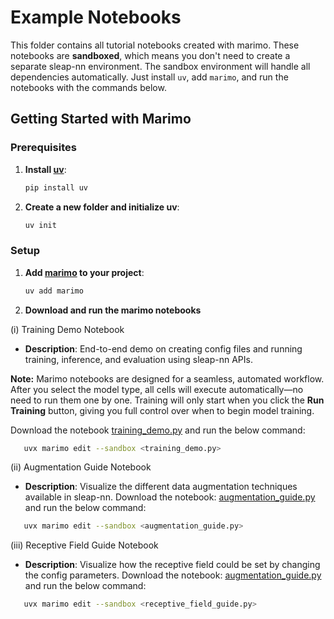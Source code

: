# Example Notebooks

This folder contains all tutorial notebooks created with marimo. These notebooks are **sandboxed**, which means you don't need to create a separate sleap-nn environment. The sandbox environment will handle all dependencies automatically. Just install `uv`, add `marimo`, and run the notebooks with the commands below. 

## Getting Started with Marimo

### Prerequisites

1. **Install [uv](https://github.com/astral-sh/uv)**: 
   ```bash
   pip install uv
   ```

2. **Create a new folder and initialize uv**:
   ```bash
   uv init
   ```

### Setup

1. **Add [marimo](https://github.com/marimo-team/marimo) to your project**:
   ```bash
   uv add marimo
   ```

2. **Download and run the marimo notebooks**

(i) Training Demo Notebook
- **Description**: End-to-end demo on creating config files and running training, inference, and evaluation using sleap-nn APIs.

**Note:** Marimo notebooks are designed for a seamless, automated workflow. After you select the model type, all cells will execute automatically—no need to run them one by one. Training will only start when you click the **Run Training** button, giving you full control over when to begin model training.

Download the notebook [training_demo.py](https://github.com/talmolab/sleap-nn/blob/main/example_notebooks/training_demo.py) and run the below command:
```bash
   uvx marimo edit --sandbox <training_demo.py>
```

(ii) Augmentation Guide Notebook
- **Description**: Visualize the different data augmentation techniques available in sleap-nn.
Download the notebook: [augmentation_guide.py](https://github.com/talmolab/sleap-nn/blob/main/example_notebooks/augmentation_guide.py) and run the below command:
```bash
   uvx marimo edit --sandbox <augmentation_guide.py>
```

(iii) Receptive Field Guide Notebook
- **Description**: Visualize how the receptive field could be set by changing the config parameters.
Download the notebook: [augmentation_guide.py](https://github.com/talmolab/sleap-nn/blob/main/example_notebooks/augmentation_guide.py) and run the below command:
```bash
   uvx marimo edit --sandbox <receptive_field_guide.py>
```


